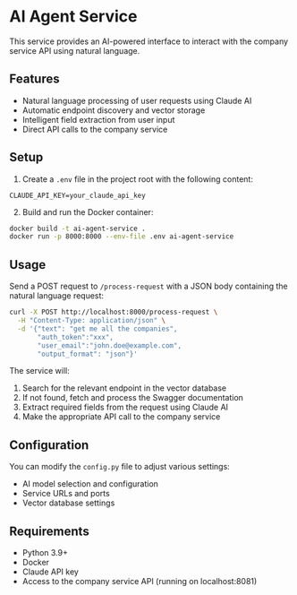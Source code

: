 # AI Agent Service

This service provides an AI-powered interface to interact with the company service API using natural language.

## Features

- Natural language processing of user requests using Claude AI
- Automatic endpoint discovery and vector storage
- Intelligent field extraction from user input
- Direct API calls to the company service

## Setup

1. Create a `.env` file in the project root with the following content:
```
CLAUDE_API_KEY=your_claude_api_key
```

2. Build and run the Docker container:
```bash
docker build -t ai-agent-service .
docker run -p 8000:8000 --env-file .env ai-agent-service
```

## Usage

Send a POST request to `/process-request` with a JSON body containing the natural language request:

```bash
curl -X POST http://localhost:8000/process-request \
  -H "Content-Type: application/json" \
  -d '{"text": "get me all the companies",
       "auth_token":"xxx",
       "user_email":"john.doe@example.com",
       "output_format": "json"}'
```

The service will:
1. Search for the relevant endpoint in the vector database
2. If not found, fetch and process the Swagger documentation
3. Extract required fields from the request using Claude AI
4. Make the appropriate API call to the company service

## Configuration

You can modify the `config.py` file to adjust various settings:
- AI model selection and configuration
- Service URLs and ports
- Vector database settings

## Requirements

- Python 3.9+
- Docker
- Claude API key
- Access to the company service API (running on localhost:8081) 
